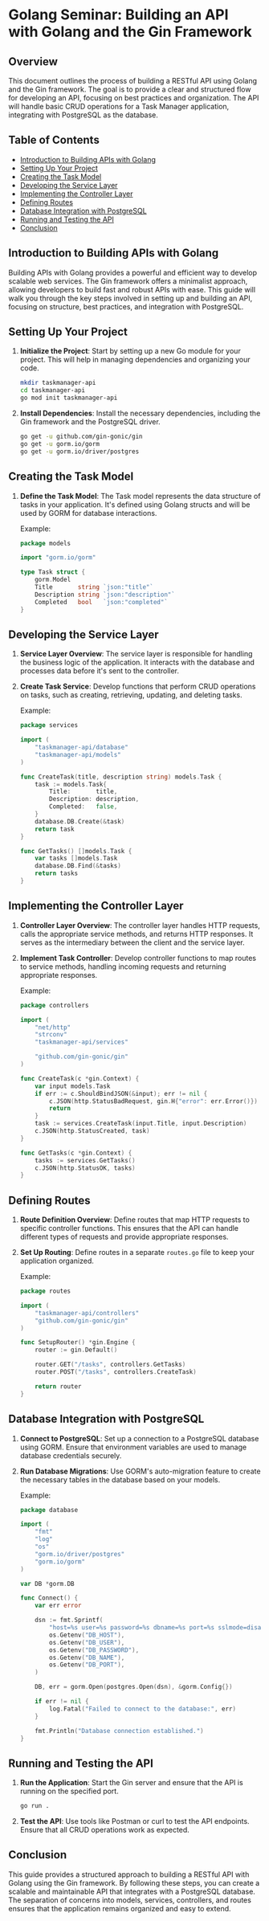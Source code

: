 
# Golang Seminar: Building an API with Golang and the Gin Framework

## Overview

This document outlines the process of building a RESTful API using Golang and the Gin framework. The goal is to provide a clear and structured flow for developing an API, focusing on best practices and organization. The API will handle basic CRUD operations for a Task Manager application, integrating with PostgreSQL as the database.

## Table of Contents

- [Introduction to Building APIs with Golang](#introduction-to-building-apis-with-golang)
- [Setting Up Your Project](#setting-up-your-project)
- [Creating the Task Model](#creating-the-task-model)
- [Developing the Service Layer](#developing-the-service-layer)
- [Implementing the Controller Layer](#implementing-the-controller-layer)
- [Defining Routes](#defining-routes)
- [Database Integration with PostgreSQL](#database-integration-with-postgresql)
- [Running and Testing the API](#running-and-testing-the-api)
- [Conclusion](#conclusion)

## Introduction to Building APIs with Golang

Building APIs with Golang provides a powerful and efficient way to develop scalable web services. The Gin framework offers a minimalist approach, allowing developers to build fast and robust APIs with ease. This guide will walk you through the key steps involved in setting up and building an API, focusing on structure, best practices, and integration with PostgreSQL.

## Setting Up Your Project

1. **Initialize the Project**: Start by setting up a new Go module for your project. This will help in managing dependencies and organizing your code.
   ```bash
   mkdir taskmanager-api
   cd taskmanager-api
   go mod init taskmanager-api
   ```

2. **Install Dependencies**: Install the necessary dependencies, including the Gin framework and the PostgreSQL driver.
   ```bash
   go get -u github.com/gin-gonic/gin
   go get -u gorm.io/gorm
   go get -u gorm.io/driver/postgres
   ```

## Creating the Task Model

1. **Define the Task Model**: The Task model represents the data structure of tasks in your application. It's defined using Golang structs and will be used by GORM for database interactions.

   Example:
   ```go
   package models

   import "gorm.io/gorm"

   type Task struct {
       gorm.Model
       Title       string `json:"title"`
       Description string `json:"description"`
       Completed   bool   `json:"completed"`
   }
   ```

## Developing the Service Layer

1. **Service Layer Overview**: The service layer is responsible for handling the business logic of the application. It interacts with the database and processes data before it's sent to the controller.

2. **Create Task Service**: Develop functions that perform CRUD operations on tasks, such as creating, retrieving, updating, and deleting tasks.

   Example:
   ```go
   package services

   import (
       "taskmanager-api/database"
       "taskmanager-api/models"
   )

   func CreateTask(title, description string) models.Task {
       task := models.Task{
           Title:       title,
           Description: description,
           Completed:   false,
       }
       database.DB.Create(&task)
       return task
   }

   func GetTasks() []models.Task {
       var tasks []models.Task
       database.DB.Find(&tasks)
       return tasks
   }
   ```

## Implementing the Controller Layer

1. **Controller Layer Overview**: The controller layer handles HTTP requests, calls the appropriate service methods, and returns HTTP responses. It serves as the intermediary between the client and the service layer.

2. **Implement Task Controller**: Develop controller functions to map routes to service methods, handling incoming requests and returning appropriate responses.

   Example:
   ```go
   package controllers

   import (
       "net/http"
       "strconv"
       "taskmanager-api/services"

       "github.com/gin-gonic/gin"
   )

   func CreateTask(c *gin.Context) {
       var input models.Task
       if err := c.ShouldBindJSON(&input); err != nil {
           c.JSON(http.StatusBadRequest, gin.H{"error": err.Error()})
           return
       }
       task := services.CreateTask(input.Title, input.Description)
       c.JSON(http.StatusCreated, task)
   }

   func GetTasks(c *gin.Context) {
       tasks := services.GetTasks()
       c.JSON(http.StatusOK, tasks)
   }
   ```

## Defining Routes

1. **Route Definition Overview**: Define routes that map HTTP requests to specific controller functions. This ensures that the API can handle different types of requests and provide appropriate responses.

2. **Set Up Routing**: Define routes in a separate `routes.go` file to keep your application organized.

   Example:
   ```go
   package routes

   import (
       "taskmanager-api/controllers"
       "github.com/gin-gonic/gin"
   )

   func SetupRouter() *gin.Engine {
       router := gin.Default()

       router.GET("/tasks", controllers.GetTasks)
       router.POST("/tasks", controllers.CreateTask)

       return router
   }
   ```

## Database Integration with PostgreSQL

1. **Connect to PostgreSQL**: Set up a connection to a PostgreSQL database using GORM. Ensure that environment variables are used to manage database credentials securely.

2. **Run Database Migrations**: Use GORM's auto-migration feature to create the necessary tables in the database based on your models.

   Example:
   ```go
   package database

   import (
       "fmt"
       "log"
       "os"
       "gorm.io/driver/postgres"
       "gorm.io/gorm"
   )

   var DB *gorm.DB

   func Connect() {
       var err error

       dsn := fmt.Sprintf(
           "host=%s user=%s password=%s dbname=%s port=%s sslmode=disable TimeZone=UTC",
           os.Getenv("DB_HOST"),
           os.Getenv("DB_USER"),
           os.Getenv("DB_PASSWORD"),
           os.Getenv("DB_NAME"),
           os.Getenv("DB_PORT"),
       )

       DB, err = gorm.Open(postgres.Open(dsn), &gorm.Config{})

       if err != nil {
           log.Fatal("Failed to connect to the database:", err)
       }

       fmt.Println("Database connection established.")
   }
   ```

## Running and Testing the API

1. **Run the Application**: Start the Gin server and ensure that the API is running on the specified port.

   ```bash
   go run .
   ```

2. **Test the API**: Use tools like Postman or curl to test the API endpoints. Ensure that all CRUD operations work as expected.

## Conclusion

This guide provides a structured approach to building a RESTful API with Golang using the Gin framework. By following these steps, you can create a scalable and maintainable API that integrates with a PostgreSQL database. The separation of concerns into models, services, controllers, and routes ensures that the application remains organized and easy to extend.
